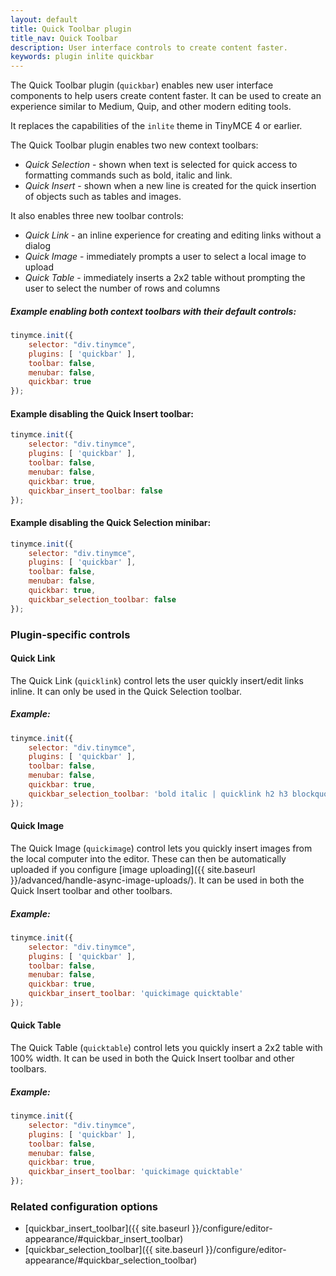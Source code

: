 ```yaml
---
layout: default
title: Quick Toolbar plugin
title_nav: Quick Toolbar
description: User interface controls to create content faster.
keywords: plugin inlite quickbar
---
```


The Quick Toolbar plugin (`quickbar`) enables new user interface components to help users create content faster. It can be used to create an experience similar to Medium, Quip, and other modern editing tools.

It replaces the capabilities of the `inlite` theme in TinyMCE 4 or earlier.

The Quick Toolbar plugin enables two new context toolbars:

* _Quick Selection_ - shown when text is selected for quick access to formatting commands such as bold, italic and link. 
* _Quick Insert_ - shown when a new line is created for the quick insertion of objects such as tables and images.

It also enables three new toolbar controls:

* _Quick Link_ - an inline experience for creating and editing links without a dialog
* _Quick Image_ - immediately prompts a user to select a local image to upload
* _Quick Table_ - immediately inserts a 2x2 table without prompting the user to select the number of rows and columns


##### Example enabling both context toolbars with their default controls:

```js
tinymce.init({
    selector: "div.tinymce",
    plugins: [ 'quickbar' ],
    toolbar: false,
    menubar: false,
    quickbar: true
});
```
#### Example disabling the Quick Insert toolbar:

```js
tinymce.init({
    selector: "div.tinymce",
    plugins: [ 'quickbar' ],
    toolbar: false,
    menubar: false,
    quickbar: true,
    quickbar_insert_toolbar: false
});
```

#### Example disabling the Quick Selection minibar:

```js
tinymce.init({
    selector: "div.tinymce",
    plugins: [ 'quickbar' ],
    toolbar: false,
    menubar: false,
    quickbar: true,
    quickbar_selection_toolbar: false
});
```

### Plugin-specific controls

#### Quick Link

The Quick Link (`quicklink`) control lets the user quickly insert/edit links inline. It can only be used in the Quick Selection toolbar.

##### Example:

```js
tinymce.init({
    selector: "div.tinymce",
    plugins: [ 'quickbar' ],
    toolbar: false,
    menubar: false,
    quickbar: true,
    quickbar_selection_toolbar: 'bold italic | quicklink h2 h3 blockquote'
});
```

#### Quick Image

The Quick Image (`quickimage`) control lets you quickly insert images from the local computer into the editor. These can then be automatically uploaded if you configure [image uploading]({{ site.baseurl }}/advanced/handle-async-image-uploads/). It can be used in both the Quick Insert toolbar and other toolbars.

##### Example:

```js
tinymce.init({
    selector: "div.tinymce",
    plugins: [ 'quickbar' ],
    toolbar: false,
    menubar: false,
    quickbar: true,
    quickbar_insert_toolbar: 'quickimage quicktable'
});
```

#### Quick Table

The Quick Table (`quicktable`) control lets you quickly insert a 2x2 table with 100% width. It can be used in both the Quick Insert toolbar and other toolbars.

##### Example:

```js
tinymce.init({
    selector: "div.tinymce",
    plugins: [ 'quickbar' ],
    toolbar: false,
    menubar: false,
    quickbar: true,
    quickbar_insert_toolbar: 'quickimage quicktable'
});
```

### Related configuration options

* [quickbar_insert_toolbar]({{ site.baseurl }}/configure/editor-appearance/#quickbar_insert_toolbar)
* [quickbar_selection_toolbar]({{ site.baseurl }}/configure/editor-appearance/#quickbar_selection_toolbar)
